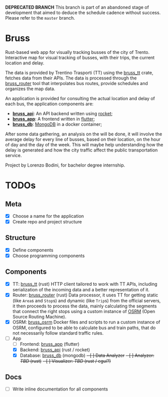 **DEPRECATED BRANCH**
This branch is part of an abandoned stage of development that aimed to deduce the schedule cadence without success.
Please refer to the `master` branch.

# Bruss
Rust-based web app for visually tracking busses of the city of Trento.
Interactive map for visual tracking of busses, with their trips, the current location and delay.

The data is provided by Trentino Trasporti (TT) using the [bruss_tt](https://github.com/topongo/bruss_tt) crate, 
fetches data from their APIs. The data is processed through the [bruss_router](https://github.com/topongo/bruss_router)
tool that interpolates bus routes, provide
schedules and organizes the map data. 

An application is provided for consulting the actual location and delay of each bus, the application components
are:
- **[bruss_api](https://github.com/topongo/bruss_api)**: An API backend written using [rocket](https://rocket.rs/);
- **[bruss_app](https://github.com/topongo/bruss_app)**: A frontend written in [flutter](https://flutter.dev);
- **[bruss_db](https://github.com/topongo/bruss_db)**: [MongoDB](https://mongodb.com) in a docker container;

After some data gathering, an analysis on the will be done, it will involve the average delay
for every line of busses, based on their location, on the hour of day and the day of the week. This will
maybe help understanding how the delay is generated and how the city traffic affect the public transportation
service.

Project by Lorenzo Bodini, for bachelor degree internship.

# TODOs
## Meta
- [x] Choose a name for the application
- [x] Create repo and project structure

## Structure
- [x] Define components
- [x] Choose programming components

## Components
- [x] TT: [bruss_tt](https://github.com/topongo/bruss_tt) (rust)
HTTP client tailored to work with TT APIs, including serialization of the incoming data and a better representation of it.
- [x] Router: [bruss_router](/topongo/bruss_grind) (rust)
Data processor, it uses TT for getting static (like `Area`s and `Stop`s) and dynamic (like `Trip`s) from the official
servers, it then proceeds to process the data, mainly calculating the segments that connect the right stops using a custom
instance of [OSRM](https://project-osrm.org/) (Open Source Routing Machine).
- [x] OSRM: [bruss_osrm](https://github.com/topongo/bruss_osrm)
Docker files and scripts to run a custom instance of OSRM, configured to be able to calculate bus and train paths, that do not
necessarily follow standard traffic rules.
- [ ] App
	- [ ] Frontend: [bruss_app](https://github.com/topongo/bruss_app) (flutter) 
	- [x] Backend: [bruss_api](https://github.com/topongo/bruss_api) (rust / rocket)
	- [x] Database: [bruss_db](https://github.com/topongo/bruss_db) (mongodb)
~~- [ ] Data Analyzer~~
    ~~- [ ] Analyzer: *TBD* (rust)~~
	~~- [ ] Visualizer: *TBD* (rust / egui?)~~

## Docs
- [ ] Write inline documentation for all components

